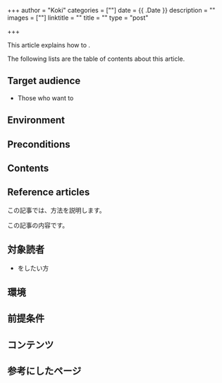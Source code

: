 +++
author = "Koki"
categories = [""]
date = {{ .Date }}
description = ""
images = [""]
linktitle = ""
title = ""
type = "post"

+++
<!-- English -->
This article explains how to .

The following lists are the table of contents about this article.
<!-- START doctoc -->
<!-- END doctoc -->


## Target audience
- Those who want to


## Environment


## Preconditions


## Contents


## Reference articles



<!-- Japanese -->
この記事では、方法を説明します。

この記事の内容です。
<!-- START doctoc -->
<!-- END doctoc -->


## 対象読者
- をしたい方


## 環境


## 前提条件


## コンテンツ


## 参考にしたページ
